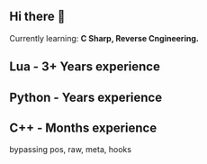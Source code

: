 ## Hi there 👋

Currently learning: **C Sharp, Reverse Cngineering.**

## Lua - 3+ Years experience

## Python - Years experience

## C++ - Months experience

bypassing pos, raw, meta, hooks
